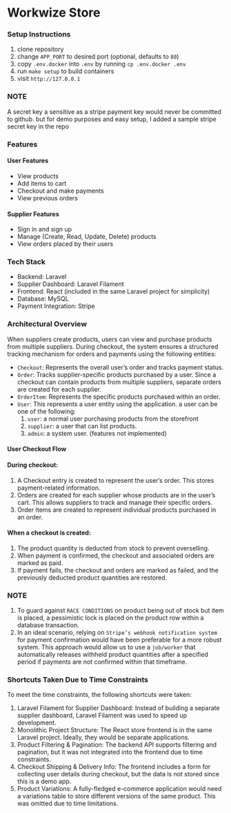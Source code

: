 # Workwize Store

### Setup Instructions
1. clone repository
2. change `APP_PORT` to desired port (optional, defaults to `80`)
2. copy `.env.docker` into `.env` by running `cp .env.docker .env`
3. run `make setup` to build containers
4. visit `http://127.0.0.1`

### NOTE
A secret key a sensitive as a stripe payment key would never be committed to github. 
but for demo purposes and easy setup, I added a sample stripe secret key in the repo


### Features

#### User Features
-	View products
-	Add items to cart
-	Checkout and make payments
-	View previous orders

#### Supplier Features
-	Sign in and sign up
-	Manage (Create, Read, Update, Delete) products
-	View orders placed by their users

### Tech Stack
- Backend: Laravel 
- Supplier Dashboard: Laravel Filament 
- Frontend: React (included in the same Laravel project for simplicity)
- Database: MySQL 
- Payment Integration: Stripe

### Architectural Overview

When suppliers create products, users can view and purchase products from multiple suppliers. During checkout, the system ensures a structured tracking mechanism for orders and payments using the following entities:
- `Checkout`: Represents the overall user’s order and tracks payment status.
- `Order`: Tracks supplier-specific products purchased by a user. Since a checkout can contain products from multiple suppliers, separate orders are created for each supplier.
- `OrderItem`: Represents the specific products purchased within an order.
- `User`: This represents a user entity using the application. a user can be one of the following:
  1. `user`: a normal user purchasing products from the storefront
  2. `supplier`: a user that can list products.
  3. `admin`: a system user. (features not implemented)

#### User Checkout Flow

#### During checkout:
1.	A Checkout entry is created to represent the user’s order. This stores payment-related information.
2.	Orders are created for each supplier whose products are in the user’s cart. This allows suppliers to track and manage their specific orders.
3.	Order Items are created to represent individual products purchased in an order.

#### When a checkout is created:
1.	The product quantity is deducted from stock to prevent overselling. 
2.	When payment is confirmed, the checkout and associated orders are marked as paid.
3.	If payment fails, the checkout and orders are marked as failed, and the previously deducted product quantities are restored.

### NOTE
1. To guard against `RACE CONDITIONS` on product being out of stock but item is placed, a pessimistic lock is placed on the product row within a database transaction.
2. In an ideal scenario, relying on `Stripe’s webhook notification system` for payment confirmation would have been preferable for a more robust system. 
This approach would allow us to use a `job/worker` that automatically releases withheld product quantities after a specified period if payments are not confirmed within that timeframe.

### Shortcuts Taken Due to Time Constraints

To meet the time constraints, the following shortcuts were taken:
1.	Laravel Filament for Supplier Dashboard: Instead of building a separate supplier dashboard, Laravel Filament was used to speed up development.
2.	Monolithic Project Structure: The React store frontend is in the same Laravel project. Ideally, they would be separate applications.
3.	Product Filtering & Pagination: The backend API supports filtering and pagination, but it was not integrated into the frontend due to time constraints.
4.	Checkout Shipping & Delivery Info: The frontend includes a form for collecting user details during checkout, but the data is not stored since this is a demo app.
5.	Product Variations: A fully-fledged e-commerce application would need a variations table to store different versions of the same product. This was omitted due to time limitations.

